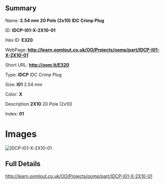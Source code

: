 

## Summary
 
Name: __2.54 mm 20 Pole (2x10) IDC Crimp Plug__

ID: __IDCP-I01-X-2X10-01__

Hex ID: __E320__

WebPage: __http://learn.oomlout.co.uk/OO/Projects/oomp/part/IDCP-I01-X-2X10-01__

Short URL: __http://oom.lt/E320__


Type: __IDCP__ IDC Crimp Plug 

Size: __I01__ 2.54 mm 

Color: __X__  

Description __2X10__ 20 Pole (2x10) 

Index: __01__


 # Images
![IDCP-I01-X-2X10-01](http://oomlout.com/oomp-gen/parts/IDCP-I01-X-2X10-01/IDCP-I01-X-2X10-01_420.jpg)



 ## Full Details

 http://learn.oomlout.co.uk/OO/Projects/oomp/part/IDCP-I01-X-2X10-01














